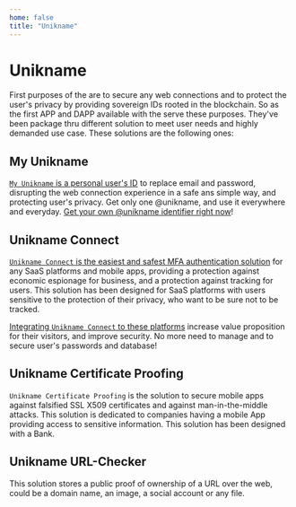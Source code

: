 ```yaml
---
home: false
title: "Unikname"
---
```


# Unikname

First purposes of the <brand name="uns"/> are to secure any web connections and to protect the user's privacy by providing sovereign IDs rooted in the blockchain.
So as the first APP and DAPP available with the <brand name="uns"/> serve these purposes.
They've been package thru different solution to meet user needs and highly demanded use case. These solutions are the following ones:  

## My Unikname

[`My Unikname` is a personal user's ID](http://my.unikname.app) to replace email and password, disrupting the web connection experience in a safe ans simple way, and protecting user's privacy.
Get only one @unikname, and use it everywhere and everyday.
[Get your own @unikname identifier right now](https://my.unikname.app/)!

## Unikname Connect

[`Unikname Connect` is the easiest and safest MFA authentication solution](http://www.unikname.com/) for any SaaS platforms and mobile apps, providing a protection against economic espionage for business, and a protection against tracking for users.
This solution has been designed for SaaS platforms with users sensitive to the protection of their privacy, who want to be sure not to be tracked.

[Integrating `Unikname Connect` to these platforms](https://docs.unikname.com/3-unikname-connect/) increase value proposition for their visitors, and improve security.
No more need to manage and to secure user's passwords and database!

## Unikname Certificate Proofing

`Unikname Certificate Proofing` is the solution to secure mobile apps against falsified SSL X509 certificates and against man-in-the-middle attacks.
This solution is dedicated to companies having a mobile App providing access to sensitive information.
This solution has been designed with a Bank. 

## Unikname URL-Checker

This solution stores a public proof of ownership of a URL over the web, could be a domain name, an image, a social account or any file.
